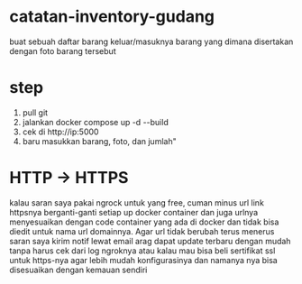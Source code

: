 # catatan-inventory-gudang
buat sebuah daftar barang keluar/masuknya barang yang dimana disertakan dengan foto barang tersebut

# step
1. pull git
2. jalankan docker compose up -d --build
3. cek di http://ip:5000
4. baru masukkan barang, foto, dan jumlah"

# HTTP -> HTTPS
kalau saran saya pakai ngrock untuk yang free, cuman minus url link httpsnya berganti-ganti setiap up docker container dan juga urlnya menyesuaikan dengan code container yang ada di docker dan tidak bisa diedit untuk nama url domainnya. Agar url tidak berubah terus menerus saran saya kirim notif lewat email arag dapat update terbaru dengan mudah tanpa harus cek dari log ngroknya atau kalau mau bisa beli sertifikat ssl untuk https-nya agar lebih mudah konfigurasinya dan namanya nya bisa disesuaikan dengan kemauan sendiri
